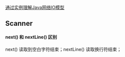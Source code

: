 [通过实例理解Java网络IO模型](https://blog.51cto.com/nxlhero/2442628)

## Scanner 

#### next() 和 nextLine() 区别
next() 读取到空白字符结束；nextLine() 读取换行符结束；